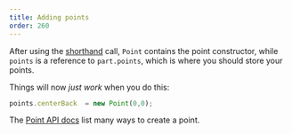 ```yaml
---
title: Adding points
order: 260
---
```


After using the [shorthand](/concepts/shorthand) call, `Point` contains the point constructor, while `points` is a reference to `part.points`, which is where you should store your points.

Things will now *just work* when you do this:

```js
points.centerBack  = new Point(0,0);
```

<Tip>

The [Point API docs](/api/point) list many ways to create a point.

</Tip>

